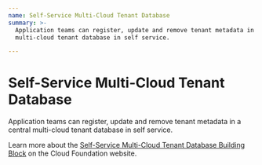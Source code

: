 ```yaml
---
name: Self-Service Multi-Cloud Tenant Database
summary: >-
  Application teams can register, update and remove tenant metadata in a central
  multi-cloud tenant database in self service.

---
```


# Self-Service Multi-Cloud Tenant Database

Application teams can register, update and remove tenant metadata in a central multi-cloud tenant database in self service.

Learn more about the [Self-Service Multi-Cloud Tenant Database Building Block](https://cloudfoundation.org/maturity-model/tenant-management/self-service-multi-cloud-tenant-database.html) on the Cloud Foundation website.
